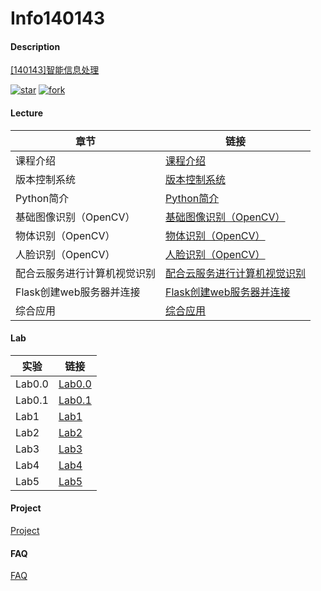 # Info140143

#### Description

[[140143]智能信息处理](https://gitee.com/lkljty/Info140143)

[![star](https://gitee.com/lkljty/Info140143/badge/star.svg?theme=dark)](https://gitee.com/lkljty/Info140143/stargazers)
[![fork](https://gitee.com/lkljty/Info140143/badge/fork.svg?theme=dark)](https://gitee.com/lkljty/Info140143/members)

#### Lecture

| 章节                         | 链接                                                      |
| ---------------------------- | --------------------------------------------------------- |
| 课程介绍                     | [课程介绍](./lecture/Intro.md)                            |
| 版本控制系统                 | [版本控制系统](./lecture/Git.md)                          |
| Python简介                   | [Python简介](./lecture/Python.md)                         |
| 基础图像识别（OpenCV）       | [基础图像识别（OpenCV）](./lecture/OpenCV-Intro.md)       |
| 物体识别（OpenCV）           | [物体识别（OpenCV）](./lecture/OpenCV-Object.md)          |
| 人脸识别（OpenCV）           | [人脸识别（OpenCV）](./lecture/OpenCV-Face.md)            |
| 配合云服务进行计算机视觉识别 | [配合云服务进行计算机视觉识别](./lecture/OpenCV-Cloud.md) |
| Flask创建web服务器并连接     | [Flask创建web服务器并连接](./lecture/Flask.md)            |
| 综合应用                     | [综合应用](./lecture/Summary.md)                          |

#### Lab

| 实验   | 链接                      |
| ------ | ------------------------- |
| Lab0.0 | [Lab0.0](./lab/lab0.0.md) |
| Lab0.1 | [Lab0.1](./lab/lab0.1.md) |
| Lab1   | [Lab1](./lab/lab1.md)     |
| Lab2   | [Lab2](./lab/lab2.md)     |
| Lab3   | [Lab3](./lab/lab3.md)     |
| Lab4   | [Lab4](./lab/lab4.md)     |
| Lab5   | [Lab5](./lab/lab5.md)     |

#### Project

[Project](./project/project.md)

#### FAQ

[FAQ](./FAQ/FAQ.md)